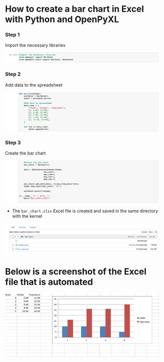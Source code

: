 # How to create a bar chart in Excel with Python and OpenPyXL

### Step 1
Import the necessary libraries
<p align="centre">
  <img width="" height="" src="https://github.com/AntonyGN/Bar_chart/blob/main/1.png">
</p>

### Step 2
Add data to the spreadsheet
<p align="centre">
  <img width="" height="" src="https://github.com/AntonyGN/Bar_chart/blob/main/2.png">
</p>

### Step 3
Create the bar chart
<p align="centre">
  <img width="" height="" src="https://github.com/AntonyGN/Bar_chart/blob/main/3.png">
</p>

- The ```bar_chart.xlsx``` Excel file is created and saved in the same directory with the kernel
<p align="centre">
  <img width="" height="" src="https://github.com/AntonyGN/Bar_chart/blob/main/4.png">
</p>

# Below is a screenshot of the Excel file that is automated
<p align="centre">
  <img width="" height="" src="https://github.com/AntonyGN/Bar_chart/blob/main/Excel.png">
</p>






